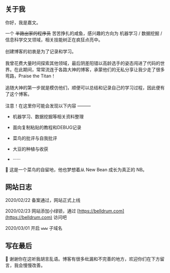 # 

## 关于我

你好，我是嘉文。  

一个 ~~半路出家的程序员~~ 苦苦挣扎的咸鱼，感兴趣的方向为 机器学习 / 数据挖掘 / 信息科学交叉领域，相关技能树正在疯狂点亮中。  
<br />
创建博客的初衷是为了记录和学习。  
<br />
我曾花费大量时间探索其他领域，最后阴差阳错以高龄选手的姿态闯进了代码的世界。在此期间，常常流连于各路大神的博客，承蒙他们的无私分享让我少走了很多弯路，Praise the Titan！  
<br />
追随大神的第一步就是模仿他们，顺便可以总结和记录自己的学习过程，因此便有了这个博客。  
<br />
注意！在这里你可能会发现以下内容 ———  

- 机器学习、数据挖掘等相关资料整理  

- 面向复制粘贴的教程和DEBUG记录

- 菜鸟的批评与自我批评

- 大豆的种植与收获

- ······
  
:dart: 这是一个菜鸟的自留地，他也梦想着从 New Bean 成长为真正的 NB。  

## 网站日志

2020/02/22 备案通过，网站正式上线  

2020/02/23 网站添加小绿锁，通过 [https://belldrum.com](https://belldrum.com) 访问吧  

2020/03/01 开启 `www` 子域名

## 写在最后
:beer: 谢谢你在这听我胡言乱语。博客有很多纰漏和不完善的地方，欢迎你们在下方留言，我会慢慢改善。
<!--more-->
